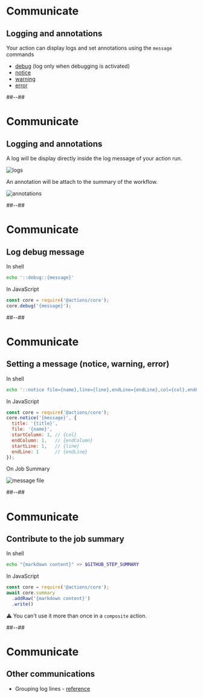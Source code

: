 <!-- .slide: -->

# Communicate

## Logging and annotations

Your action can display logs and set annotations using the `message` commands

- [debug](https://docs.github.com/en/actions/using-workflows/workflow-commands-for-github-actions#setting-a-debug-message) (log only when debugging is activated)
- [notice](https://docs.github.com/en/actions/using-workflows/workflow-commands-for-github-actions#setting-a-notice-message)
- [warning](https://docs.github.com/en/actions/using-workflows/workflow-commands-for-github-actions#setting-a-warning-message)
- [error](https://docs.github.com/en/actions/using-workflows/workflow-commands-for-github-actions#setting-an-error-message)

##--##
# Communicate

## Logging and annotations

A log will be display directly inside the log message of your action run.

![logs](./assets/images/interations-communicate-logs.png)

An annotation will be attach to the summary of the workflow.

![annotations](./assets/images/interations-communicate-annotations.png)

##--##

<!-- .slide: class="with-code-bg-dark" -->

# Communicate

## Log debug message

In shell

```bash
echo '::debug::{message}'
```

In JavaScript

```js
const core = require('@actions/core');
core.debug('{message}');
```

##--##

<!-- .slide: class="with-code-bg-dark" -->

# Communicate

## Setting a message (notice, warning, error)

In shell

```bash
echo '::notice file={name},line={line},endLine={endLine},col={col},endColumn={endColumn},title={title}::{message}'
```

In JavaScript

```js
const core = require('@actions/core');
core.notice('{message}', {
  title: '{title}',
  file: '{name}',
  startColumn: 1, // {col}
  endColumn: 1,   // {endColumn}
  startLine: 1,   // {line}
  endLine: 1      // {endLine}
});
```

On Job Summary

![message file](./assets/images/interactions-communicate-message-file.png)

##--##

<!-- .slide: class="with-code-bg-dark" -->

# Communicate

## Contribute to the job summary

In shell

```bash
echo "{markdown content}" >> $GITHUB_STEP_SUMMARY
```

In JavaScript

```js
const core = require('@actions/core');
await core.summary
  .addRaw('{markdown content}')
  .write()
```

⚠️ You can't use it more than once in a `composite` action.

##--##

# Communicate

## Other communications

- Grouping log lines - [reference](https://docs.github.com/en/actions/using-workflows/workflow-commands-for-github-actions#grouping-log-lines)
